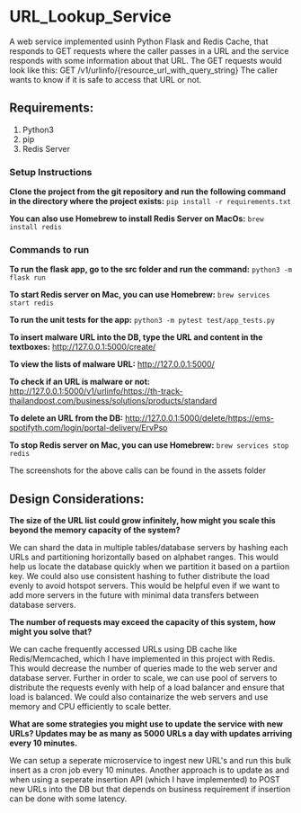 # URL_Lookup_Service
A web service implemented usinh Python Flask and Redis Cache, that responds to GET requests where the caller passes in a URL and the service responds with some information about that URL. The GET requests would look like this:
GET /v1/urlinfo/{resource_url_with_query_string}
The caller wants to know if it is safe to access that URL or not. 

## Requirements: 
1. Python3
2. pip
3. Redis Server 

### Setup Instructions 
**Clone the project from the git repository and run the following command in the directory where the project exists:**
 ```pip install -r requirements.txt```  

**You can also use Homebrew to install Redis Server on MacOs:**
```brew install redis```

### Commands to run
**To run the flask app, go to the src folder and run the command:**
```python3 -m flask run```

**To start Redis server on Mac, you can use Homebrew:**
```brew services start redis```

**To run the unit tests for the app:**
 ```python3 -m pytest test/app_tests.py```

**To insert malware URL into the DB, type the URL and content in the textboxes:**
http://127.0.0.1:5000/create/

**To view the lists of malware URL:** 
http://127.0.0.1:5000/

**To check if an URL is malware or not:**
http://127.0.0.1:5000/v1/urlinfo/https://th-track-thailandpost.com/business/solutions/products/standard

**To delete an URL from the DB:**
http://127.0.0.1:5000/delete/https://ems-spotifyth.com/login/portal-delivery/ErvPso

**To stop Redis server on Mac, you can use Homebrew:**
```brew services stop redis```

The screenshots for the above calls can be found in the assets folder

## Design Considerations: 
**The size of the URL list could grow infinitely, how might you scale this beyond the memory capacity of the system?**

We can shard the data in multiple tables/database servers by hashing each URLs and partitioning horizontally based on alphabet ranges. This would help us locate the database quickly when we partition it based on a partiion key. We could also use consistent hashing to futher distribute the load evenly to avoid hotspot servers. This would be helpful even if we want to add more servers in the future with minimal data transfers between database servers.

**The number of requests may exceed the capacity of this system, how might you solve that?**

We can cache frequently accessed URLs using DB cache like Redis/Memcached, which I have implemented in this project with Redis. This would decrease the number of queries made to the web server and database server. Further in order to scale, we can use pool of servers to distribute the requests evenly with help of a load balancer and ensure that load is balanced. We could also containarize the web servers and use memory and CPU efficiently to scale better. 

**What are some strategies you might use to update the service with new URLs? Updates may be as many as 5000 URLs a day with updates arriving every 10 minutes.**

We can setup a seperate microservice to ingest new URL's and run this bulk insert as a cron job every 10 minutes. Another approach is to update as and when using a seperate insertion API (which I have implemented) to POST new URLs into the DB but that depends on business requirement if insertion can be done with some latency.
